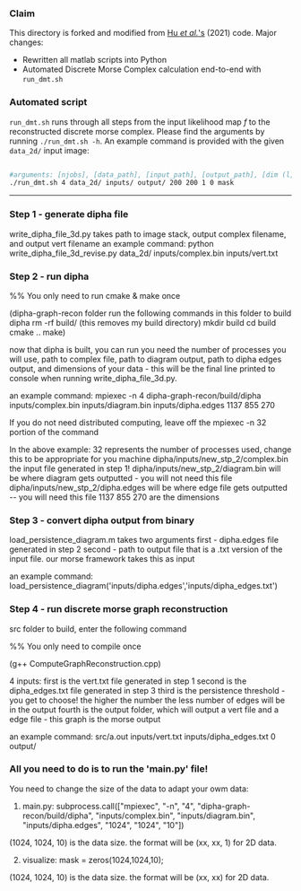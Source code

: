 ### Claim
This directory is forked and modified from [Hu *et al.*'s](https://github.com/HuXiaoling/DMT_loss) (2021) code. Major changes:
- Rewritten all matlab scripts into Python
- Automated Discrete Morse Complex calculation end-to-end with `run_dmt.sh`

### Automated script

`run_dmt.sh` runs through all steps from the input likelihood map $f$ to the reconstructed discrete morse complex. Please find the arguments by running `./run_dmt.sh -h`. An example command is provided with the given `data_2d/` input image:
```bash

#arguments: [njobs], [data_path], [input_path], [output_path], [dim (l, w, h)], [persistence_threshold] [mask_name]
./run_dmt.sh 4 data_2d/ inputs/ output/ 200 200 1 0 mask
```


---

### Step 1 - generate dipha file

write_dipha_file_3d.py
takes path to image stack, output complex filename, and output vert filename
an example command:
python write_dipha_file_3d_revise.py data_2d/ inputs/complex.bin inputs/vert.txt


### Step 2 - run dipha

%% You only need to run cmake & make once

(dipha-graph-recon folder
run the following commands in this folder to build dipha
rm -rf build/ (this removes my build directory)
mkdir build
cd build
cmake ..
make)

now that dipha is built, you can run
you need the number of processes you will use, path to complex file, path to diagram output, path to dipha edges output, and dimensions of your data - this will be the final line printed to console when running write_dipha_file_3d.py.

an example command:
mpiexec -n 4 dipha-graph-recon/build/dipha inputs/complex.bin inputs/diagram.bin inputs/dipha.edges 1137 855 270

If you do not need distributed computing, leave off the mpiexec -n 32 portion of the command

In the above example:
32 represents the number of processes used, change this to be appropriate for you machine
dipha/inputs/new_stp_2/complex.bin the input file generated in step 1!
dipha/inputs/new_stp_2/diagram.bin will be where diagram gets outputted - you will not need this file
dipha/inputs/new_stp_2/dipha.edges will be where edge file gets outputted -- you will need this file
1137 855 270 are the dimensions

### Step 3 - convert dipha output from binary
load_persistence_diagram.m
takes two arguments
first - dipha.edges file generated in step 2
second - path to output file that is a .txt version of the input file.  our morse framework takes this as input

an example command: load_persistence_diagram('inputs/dipha.edges','inputs/dipha_edges.txt')

### Step 4 - run discrete morse graph reconstruction
src folder
to build, enter the following command

%% You only need to compile once

(g++ ComputeGraphReconstruction.cpp)

4 inputs:
first is the vert.txt file generated in step 1
second is the dipha_edges.txt file generated in step 3
third is the persistence threshold - you get to choose! the higher the number the less number of edges will be in the output
fourth is the output folder, which will output a vert file and a edge file - this graph is the morse output

an example command:
src/a.out inputs/vert.txt inputs/dipha_edges.txt 0 output/


### All you need to do is to run the 'main.py' file!

You need to change the size of the data to adapt your owm data:
1) main.py: subprocess.call(["mpiexec", "-n", "4", "dipha-graph-recon/build/dipha", "inputs/complex.bin", "inputs/diagram.bin", "inputs/dipha.edges", "1024", "1024", "10"])

(1024, 1024, 10) is the data size. the format will be (xx, xx, 1) for 2D data.

2) visualize: mask = zeros(1024,1024,10);

(1024, 1024, 10) is the data size. the format will be (xx, xx) for 2D data.

